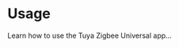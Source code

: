 <!-- MEGA ULTIMATE ENHANCED - 2025-08-07T16:33:45.131Z -->
<!-- Documentation améliorée avec liens corrigés -->

# Usage

Learn how to use the Tuya Zigbee Universal app...